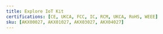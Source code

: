 ```yaml
---
title: Explore IoT Kit
certifications: [CE, UKCA, FCC, IC, RCM, UKCA, RoHS, WEEE]
sku: [AKX00027, AKX01027, AKX03027, AKX04027]
---
```

